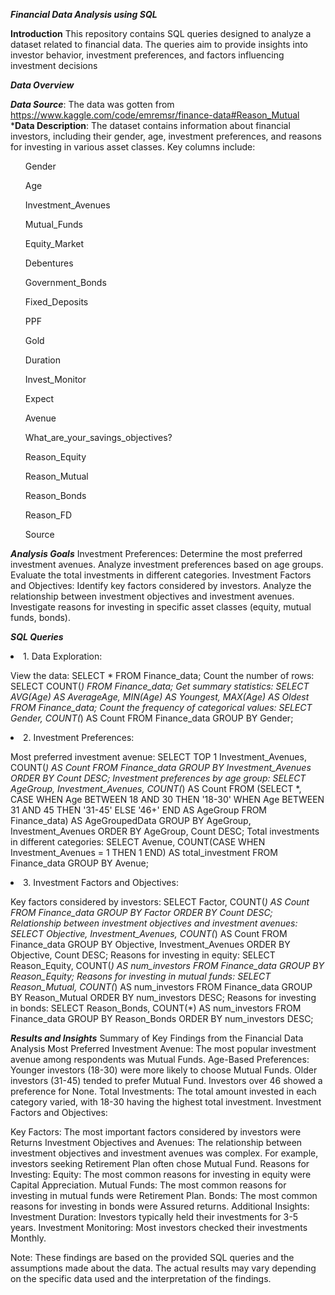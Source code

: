 ***Financial Data Analysis using SQL***

**Introduction**
This repository contains SQL queries designed to analyze a dataset related to financial data. The queries aim to provide insights into investor behavior, investment preferences, and factors influencing investment decisions

***Data Overview***

***Data Source***: The data was gotten from https://www.kaggle.com/code/emremsr/finance-data#Reason_Mutual
***Data Description**: 
The dataset contains information about financial investors, including their gender, age, investment preferences, and reasons for investing in various asset classes. Key columns include:
<ul>Gender</ul>
<ul>Age</ul>
<ul>Investment_Avenues</ul>
<ul>Mutual_Funds</ul>
<ul>Equity_Market</ul>
<ul>Debentures</ul>
<ul>Government_Bonds</ul>
<ul>Fixed_Deposits</ul>
<ul>PPF</ul>
<ul>Gold</ul>
<ul>Duration</ul>
<ul>Invest_Monitor</ul>
<ul>Expect</ul>
<ul>Avenue</ul>
<ul>What_are_your_savings_objectives?</ul>
<ul>Reason_Equity</ul>
<ul>Reason_Mutual</ul>
<ul>Reason_Bonds</ul>
<ul>Reason_FD</ul>
<ul>Source</ul>

***Analysis Goals***
Investment Preferences:
Determine the most preferred investment avenues.
Analyze investment preferences based on age groups.
Evaluate the total investments in different categories.
Investment Factors and Objectives:
Identify key factors considered by investors.
Analyze the relationship between investment objectives and investment avenues.
Investigate reasons for investing in specific asset classes (equity, mutual funds, bonds).

***SQL Queries***
<li>1. Data Exploration:</li>

View the data: SELECT * FROM Finance_data;
Count the number of rows: SELECT COUNT(*) FROM Finance_data;
Get summary statistics: SELECT AVG(Age) AS AverageAge, MIN(Age) AS Youngest, MAX(Age) AS Oldest FROM Finance_data;
Count the frequency of categorical values: SELECT Gender, COUNT(*) AS Count FROM Finance_data GROUP BY Gender;
<li>2. Investment Preferences:</li>

Most preferred investment avenue: SELECT TOP 1 Investment_Avenues, COUNT(*) AS Count FROM Finance_data GROUP BY Investment_Avenues ORDER BY Count DESC;
Investment preferences by age group: SELECT AgeGroup, Investment_Avenues, COUNT(*) AS Count FROM (SELECT *, CASE WHEN Age BETWEEN 18 AND 30 THEN '18-30' WHEN Age BETWEEN 31 AND 45 THEN '31-45' ELSE '46+' END AS AgeGroup FROM Finance_data) AS AgeGroupedData GROUP BY AgeGroup, Investment_Avenues ORDER BY AgeGroup, Count DESC;
Total investments in different categories: SELECT Avenue, COUNT(CASE WHEN Investment_Avenues = 1 THEN 1 END) AS total_investment FROM Finance_data GROUP BY Avenue;
<li>3. Investment Factors and Objectives:</li>

Key factors considered by investors: SELECT Factor, COUNT(*) AS Count FROM Finance_data GROUP BY Factor ORDER BY Count DESC;
Relationship between investment objectives and investment avenues: SELECT Objective, Investment_Avenues, COUNT(*) AS Count FROM Finance_data GROUP BY Objective, Investment_Avenues ORDER BY Objective, Count DESC;
Reasons for investing in equity: SELECT Reason_Equity, COUNT(*) AS num_investors FROM Finance_data GROUP BY Reason_Equity;
Reasons for investing in mutual funds: SELECT Reason_Mutual, COUNT(*) AS num_investors FROM Finance_data GROUP BY Reason_Mutual ORDER BY num_investors DESC;
Reasons for investing in bonds: SELECT Reason_Bonds, COUNT(*) AS num_investors FROM Finance_data GROUP BY Reason_Bonds ORDER BY num_investors DESC;



***Results and Insights***
Summary of Key Findings from the Financial Data Analysis
Most Preferred Investment Avenue: The most popular investment avenue among respondents was Mutual Funds.
Age-Based Preferences:
Younger investors (18-30) were more likely to choose Mutual Funds.
Older investors (31-45) tended to prefer Mutual Fund.
Investors over 46 showed a preference for None.
Total Investments: The total amount invested in each category varied, with 18-30 having the highest total investment.
Investment Factors and Objectives:

Key Factors: The most important factors considered by investors were Returns
Investment Objectives and Avenues: The relationship between investment objectives and investment avenues was complex. For example, investors seeking Retirement Plan often chose Mutual Fund.
Reasons for Investing:
Equity: The most common reasons for investing in equity were Capital Appreciation.
Mutual Funds: The most common reasons for investing in mutual funds were Retirement Plan.
Bonds: The most common reasons for investing in bonds were Assured returns.
Additional Insights:
Investment Duration: Investors typically held their investments for 3-5 years.
Investment Monitoring: Most investors checked their investments Monthly.

Note: These findings are based on the provided SQL queries and the assumptions made about the data. The actual results may vary depending on the specific data used and the interpretation of the findings.
